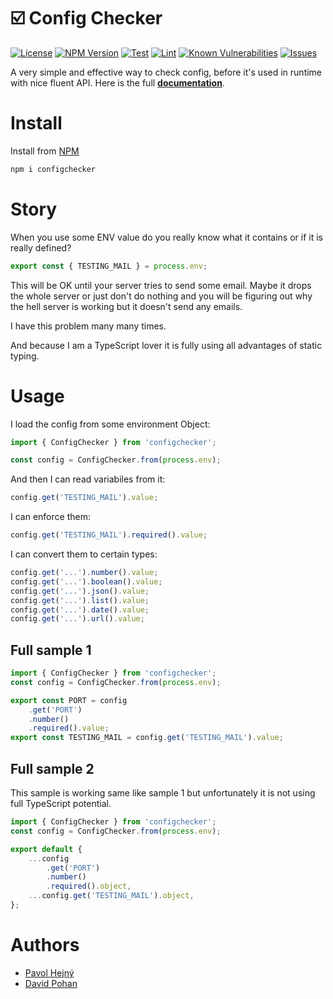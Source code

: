 # ☑️ Config Checker

<!--Badges-->

 [![License](https://img.shields.io/github/license/hejny/configchecker.svg?style=flat)](https://raw.githubusercontent.com/hejny/configchecker/master/LICENSE)
 [![NPM Version](https://badge.fury.io/js/@hejny%2Fconfigchecker.svg)](https://www.npmjs.com/package/@hejny/configchecker)
 [![Test](https://github.com/hejny/configchecker/actions/workflows/test.yml/badge.svg)](https://github.com/hejny/configchecker/actions/workflows/test.yml)
 [![Lint](https://github.com/hejny/configchecker/actions/workflows/lint.yml/badge.svg)](https://github.com/hejny/configchecker/actions/workflows/lint.yml)
 [![Known Vulnerabilities](https://snyk.io/test/github/hejny/configchecker/badge.svg)](https://snyk.io/test/github/hejny/configchecker)
 [![Issues](https://img.shields.io/github/issues/hejny/configchecker.svg?style=flat)](https://github.com/hejny/configchecker/issues)

<!--/Badges-->

A very simple and effective way to check config, before it's used in runtime with nice fluent API. Here is the full **[documentation](https://hejny.github.io/configchecker/)**.

# Install

Install from [NPM](https://www.npmjs.com/package/configchecker)

```bash
npm i configchecker
```

# Story

When you use some ENV value do you really know what it contains or if it is really defined?

```typescript
export const { TESTING_MAIL } = process.env;
```

This will be OK until your server tries to send some email. Maybe it drops the whole server or just don't do nothing and you will be figuring out why the hell server is working but it doesn't send any emails.

I have this problem many many times.

And because I am a TypeScript lover it is fully using all advantages of static typing.

# Usage

I load the config from some environment Object:

```typescript
import { ConfigChecker } from 'configchecker';

const config = ConfigChecker.from(process.env);
```

And then I can read variabiles from it:

```typescript
config.get('TESTING_MAIL').value;
```

I can enforce them:

```typescript
config.get('TESTING_MAIL').required().value;
```

I can convert them to certain types:

```typescript
config.get('...').number().value;
config.get('...').boolean().value;
config.get('...').json().value;
config.get('...').list().value;
config.get('...').date().value;
config.get('...').url().value;
```

## Full sample 1

```typescript
import { ConfigChecker } from 'configchecker';
const config = ConfigChecker.from(process.env);

export const PORT = config
    .get('PORT')
    .number()
    .required().value;
export const TESTING_MAIL = config.get('TESTING_MAIL').value;
```

## Full sample 2

This sample is working same like sample 1 but unfortunately it is not using full TypeScript potential.

```typescript
import { ConfigChecker } from 'configchecker';
const config = ConfigChecker.from(process.env);

export default {
    ...config
        .get('PORT')
        .number()
        .required().object,
    ...config.get('TESTING_MAIL').object,
};
```

<!--
TODO: To all projects:
+ donation address


# Contributing

I am open to your pull requests, feedback, suggestions, and donations. Contact to me is on my [personal page](https://www.pavolhejny.com)
-->

# Authors

-   [Pavol Hejný](https://github.com/hejny)
-   [David Pohan](https://github.com/pohy)
